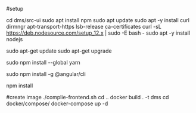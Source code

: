 #setup

cd dms/src-ui
sudo apt install npm 
sudo apt update
sudo apt -y install curl dirmngr apt-transport-https lsb-release ca-certificates
curl -sL https://deb.nodesource.com/setup_12.x | sudo -E bash -
sudo apt -y install nodejs

sudo apt-get update
sudo apt-get upgrade

sudo npm install --global yarn

sudo npm install -g @angular/cli

npm install

#create image
./complie-frontend.sh
cd ..
docker build . -t dms
cd docker/compose/
docker-compose up -d